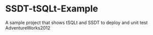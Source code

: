 SSDT-tSQLt-Example
==================

A sample project that shows tSQLt and SSDT to deploy and unit test AdventureWorks2012
